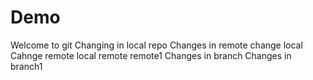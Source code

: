 # Demo
Welcome to git
Changing in local repo
Changes in remote
change local
Cahnge remote
local
remote
remote1
Changes in branch
Changes in branch1